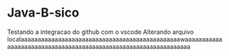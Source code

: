 # Java-B-sico
Testando a integracao do github com o vscode
Alterando arquivo localaaaaaaaaaaaaaaaaaaaaaaaaaaaaaaaaaaaaaaaaaaaaaaawaaaaaaaaaaaaaaaaaaaaaaaaaaaaaaaaaaaaaaaaaaaaaaaaaaaaaaaaaaaaaaaaa